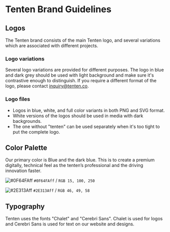 # Tenten Brand Guidelines

## Logos
The Tenten brand consists of the main Tenten logo, and several variations which are associated with different projects.

### Logo variations
Several logo variations are provided for different purposes. The logo in blue and dark grey should be used with light background and make sure it's contrastive enough to distinguish. If you require a different format of the logo, please contact inquiry@tenten.co.

### Logo files 
<ul>
<li>Logos in blue, white, and full color variants in both PNG and SVG format.</li>
<li>White versions of the logos should be used in media with dark backgrounds.</li>
<li>The one without "tenten" can be used separately when it's too tight to put the complete logo.</li>
</ul>

## Color Palette
Our primary color is Blue and the dark blue. This is to create a premium digitally, technical feel as the tenten’s professional and the driving innovation faster.

![#0F64FAff](https://placehold.it/100x50/0F64FAff/000000?text=+) `#0F64FAff` / `RGB 15, 100, 250`

![#2E313Aff](https://placehold.it/100x50/2E313Aff/000000?text=+) `#2E313Aff` / `RGB 46, 49, 58`

## Typography
Tenten uses the fonts "Chalet" and "Cerebri Sans". Chalet is used for logos and Cerebri Sans is used for text on our website and designs.
